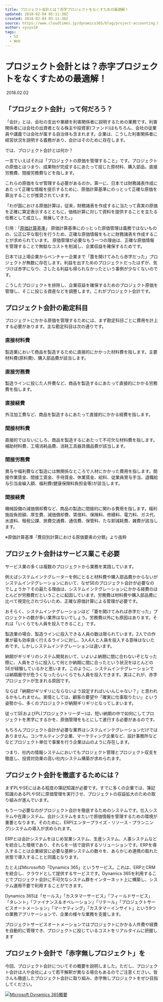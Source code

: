 ```yaml
---
title: プロジェクト会計とは？赤字プロジェクトをなくすための最適解！
updated: 2018-02-04 05:11:30Z
created: 2018-02-04 05:11:30Z
source: https://www.cloudtimes.jp/dynamics365/blog/project-accounting.html
author: xyvyx10
tags:
  - SI
  - Web
---
```


# プロジェクト会計とは？赤字プロジェクトをなくすための最適解！

 2018.02.02

## 「プロジェクト会計」って何だろう？

「会計」とは、会社の支出や業績を利害関係者に説明するための業務です。利害関係者には会社の出資者となる株主や投資家(ファンド)はもちろん、会社の従業員や講義では会社が属する自治体も含まれます。企業は、こうした利害関係者に経営状況を説明する義務があり、会計はそのために存在します。

では、プロジェクト会計とは何か？

一言でいえばそれは「プロジェクトの原価を管理すること」です。プロジェクトの原価とはつまり、成果物が完成するにあたって投じた原材料、購入部品、直接労務費、間接労務費などを指します。

これらの原価をなぜ管理する必要があるのか。第一に、日本では財務諸表作成にあたって正確な情報を提示するために、原価計算基準にのっとって正確な原価を算出することが推奨されています。

「わが国における原価計算は，従来，財務諸表を作成するに当たって真実の原価を正確に算定表示するとともに，価格計算に対して資料を提供することを主たる任務として成立し，発展してきた。」

引用：「[原価計算基準](http://www.ipc.hokusei.ac.jp/~z00153/standard.pdf)」
原価計算基準にのっとった原価管理は義務ではないものの、公正公平な取引を行うため、正確な原価情報をもとに財務諸表を作成することが求められています。
原価管理が必要なもう一つの理由は、正確な原価情報を管理することで無駄なコストを削減し、企業収益を確保するためです。

日本では上場企業からベンチャー企業まで「蓋を開けてみたら赤字だった」プロジェクトが無数に存在します。利益を出すためのプロジェクトだったはずが、気づけば赤字になり、さしたる利益も得られなかったという事例が少なくないのです。

こうしたプロジェクトを排除し、企業収益を確保するためのプロジェクト原価を管理し、そこに投じる資産などを調整します。これがプロジェクト会計です。

## プロジェクト会計の勘定科目

プロジェクトにかかる原価を管理するためには、まず勘定科目ごとに費用を計上する必要があります。主な勘定科目は次の通りです。

### 直接材料費

製造業において商品を製造するために直接的にかかった材料費を指します。主要材料費(原料費)、購入部品費が該当します。

### 直接労務費

製造ラインに投じた人件費など、商品を製造するにあたって直接的にかかる労務費を指します。

### 直接経費

外注加工費など、商品を製造するにあたって直接的にかかる経費を指します。

### 間接材料費

直接的ではないにしろ、商品を製造するにあたって不可欠な材料費を指します。補助材料費、工場消耗品費、消耗工具器具備品費が該当します。

### 間接労務費

賞与や福利費など製造には無関係なところで人材にかかった費用を指します。間接作業賃金、間接工賃金、手待賃金、休業賃金、給料、従業員賞与手当、退職給与引当金繰入額、福利費(健康保険料負担金等)が該当します。

### 間接経費

機械設備の減価償却費など、商品の製造に間接的に関わる費用を指します。福利施設負担額、厚生費、減価償却費、賃借料、保険料、修繕料、電力料、ガス代、水道料、租税公課、旅費交通費、通信費、保管料、たな卸減耗費、雑費が該当します。

※原価計算基準「費目別計算における原価要素の分類」より抜粋

## プロジェクト会計はサービス業こそ必要

サービス業の多くは複数のプロジェクトから業務を実践しています。

例えばシステムインテグレーターを例にとると材料費や購入部品費かからないがシステムインテグレーションにおいて、なぜSEのプロジェクト会計が必要なのでしょうか？その最たる理由は、システムインテグレーションにかかる経費のほとんどが労務費だということに起因しています。労務費は材料費や購入部品費に比べて視覚化されづらいため、正確な原価計算による管理が必要です。

おそらく、システムインテグレーションほど「蓋を開けてみれば赤字だった」プロジェクトの数が多い業界はないでしょう。労務費以外にも原因はあります。それは「いくらでも人員を投入できること」です。

製造業の場合、製造ラインに投入できる人員の数は限られています。2人での作業が最も効率良く行えるラインに対し、3人4人と人員を投入する意味はないためです。しかしシステムインテグレーションは違います。

納期がギリギリのシステム開発おいて、いよいよ納期に間に合わないぞとなった際に、人員をさらに投入して何とか納期に間に合ったという状況をほとんどのSEが経験しているかと思います。このように、システムインテグレーションでは納期厳守が危うくなったらいくらでも人員を投入できます。実はこれが、赤字プロジェクトが生まれる原因です。

ならば「納期がギリギリにならないよう設定すればいいんじゃない？」と思われるかもしれません。実情としては、顧客の要望や「確実に仕事取りたい」という姿勢から、多くのプロジェクトが納期ギリギリとなってしまいます。

従ってSEおよびPL(プロジェクトリーダー)は、短い納期の中で如何にしてプロジェクトを黒字にするかを、原価管理をもとにして進行する必要があるのです。

もちろんプロジェクト会計が必要な業界はシステムインテグレーションだけではありません。コンサルティング企業、マーケティング企業など、設計事務所などなどプロジェクト単位で事業を行う企業は山のように存在します。

つまり、社内の情報システムにおいてもプロジェクト管理とプロジェクト収支を徹底し、投資対効果の高い社内システム構築が求められます。

## プロジェクト会計を徹底するためには？

まずPLやSEにはある程度の簿記知識が必要です。すでに多くの企業では、簿記知識のあるPLやSEに原価管理を実行させ、プロジェクトの収益拡大のための取り組みが進んでいます。

もう一つ必要なのがプロジェクト会計を徹底するためのシステムです。仕入システムや在庫システム、会計システムをまたいで原価情報を管理するための環境が重要となります。そのために、ERP(エンタープライズ・リソース・プランニング)システムの導入が求められます。

ERPとは会計システムをはじめ営業システム、生産システム、人事システムなどを統合した環境であり、それらを一括で提供するソリューションです。ERPを導入することは企業経営に必要な基幹システムの数々を、あらかじめ連携の取れた状態で導入することと同義となります。

たとえばMicrosoftの「Dynamics 365」というサービス。これは、ERPとCRMを統合し、クラウドとして提供するサービスです。Dynamics 365を利用することでプロジェクト会計に不可欠なシステム群をインターネット上に構築し、システム運用不要で利用することができます。

Dynamics 365は「セールス」「カスタマーサービス」「フィールドサービス」「タレント」「ファイナンス＆オペレーション」「リテール」「プロジェクトサービスオートメーション」「マーケティング」「カスタマーインサイト」という9つの業務アプリケーションで、企業の様々な業務を支援します。

プロジェクトサービスオートメーションではプロジェクトにかかる人件費や経費を自動的に管理でき、プロジェクトに投じているコストをリアルタイムに把握します

## プロジェクト会計で「赤字無しプロジェクト」を

今回、プロジェクト会計についてその概要を説明しました。ただし、プロジェクト会計は人や会社によって若干解釈が異なる場合もあるのでご注意ください。皆さんも徹底したプロジェクト会計に取り組み、赤字無しプロジェクトをぜひ目指してください。

 [![Microsoft Dynamics 365概要](../_resources/91fd87cf3ae9abf940bb69f081420f02.png)](https://www.cloudtimes.jp/cs/c/?cta_guid=c3db8de0-af14-4a4d-81f7-2fe396df5c3a&placement_guid=42da6773-86cc-4d75-8412-3d73ec2e1e26&portal_id=2968295&redirect_url=APefjpGdG2q1_kF7WzI5J2skw05adzENOxet8djztFX0VIEOwPQKqo-rg1uZVf6Ov3Cp5IYG3OwLGk-NFmD3qieClMpRyYqTlabLSNUr8Nuiio-PYOR_avQ4AUw2w8pCSdqHE02eWq6dnEjRsMaJHloIiVpJvc5mXA&hsutk=3d1515a4fc21df5362e8dbe53026d617&canon=https%3A%2F%2Fwww.cloudtimes.jp%2Fdynamics365%2Fblog%2Fproject-accounting.html%3Futm_campaign%3DDynamics+365%26utm_content%3D66666061%26utm_medium%3Dsocial%26utm_source%3Dtwitter&click=35a00cc0-d270-47cb-82b4-85b636163589&pageId=5549763230&__hstc=74412365.3d1515a4fc21df5362e8dbe53026d617.1517717552301.1517717552301.1517717552301.1&__hssc=74412365.1.1517717552302&__hsfp=2618842897)